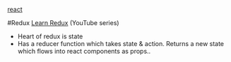 [react](react.md)

#Redux
[Learn Redux](http://bit.ly/1USXO6n) (YouTube series)

- Heart of redux is state
- Has a reducer function which takes state & action. Returns a new state which flows into react components as props..
